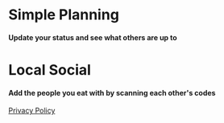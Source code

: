 # Simple Planning
#### Update your status and see what others are up to


# Local Social
#### Add the people you eat with by scanning each other's codes



[Privacy Policy](/privacy.md)
